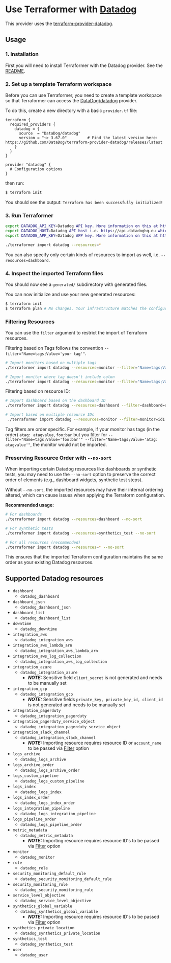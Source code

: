 # Use Terraformer with [Datadog](https://www.datadoghq.com/)

This provider uses the [terraform-provider-datadog](https://registry.terraform.io/providers/DataDog/datadog/latest).

##  Usage
### 1. Installation
First you will need to install Terraformer with the Datadog provider. See the [README](https://github.com/GoogleCloudPlatform/terraformer#installation).

### 2. Set up a template Terraform workspace
Before you can use Terraformer, you need to create a template workspace so that Terraformer
can access the [DataDog/datadog](https://registry.terraform.io/providers/DataDog/datadog/latest) provider.

To do this, create a new directory with a basic `provider.tf` file:
```hcl
terraform {
  required_providers {
    datadog = {
      source  = "DataDog/datadog"
      version = "~> 3.67.0"         # Find the latest version here: https://github.com/DataDog/terraform-provider-datadog/releases/latest
    }
  }
}

provider "datadog" {
  # Configuration options
}
```

then run:
```bash
$ terraform init
````

You should see the output: `Terraform has been successfully initialized!`

### 3. Run Terraformer

```bash
export DATADOG_API_KEY=Datadog API key. More information on this at https://docs.datadoghq.com/account_management/api-app-keys/ 
export DATADOG_HOST=Datadog API host i.e. https://api.datadoghq.eu which can be found at https://docs.datadoghq.com/getting_started/site/#access-the-datadog-site
export DATADOG_APP_KEY=Datadog APP key. More information on this at https://docs.datadoghq.com/account_management/api-app-keys/ 

./terraformer import datadog --resources=* 
```

You can also specify only certain kinds of resources to import as well, i.e. `--resources=dashboard`.

### 4. Inspect the imported Terraform files

You should now see a `generated/` subdirectory with generated files.

You can now initialize and use your new generated resources:
```bash
$ terraform init
$ terraform plan # No changes. Your infrastructure matches the configuration.
```

### Filtering Resources

You can use the `filter` argument to restrict the import of Terraform resources.

Filtering based on Tags follows the convention `--filter="Name=tags;Value='your tag'"`.

```bash
# Import monitors based on multiple tags
./terraformer import datadog --resources=monitor --filter="Name=tags;Value='foo:bar'" --filter="Name=tags;Value='env:production'"

# Import monitor where tag doesn't include colon
./terraformer import datadog --resources=monitor --filter="Name=tags;Value=anExampleTag"
```

Filtering based on resource ID:

```bash
# Import dashboard based on the dashboard ID
./terraformer import datadog --resources=dashboard --filter=dashboard=some-id

# Import based on multiple resource IDs
 ./terraformer import datadog --resources=monitor --filter=monitor=id1:id2:id4
```

Tag filters are order specific. For example, if your monitor has tags (in the order) `atag: atagvalue`, `foo:bar` but you filter for `--filter="Name=tags;Value='foo:bar'" --filter="Name=tags;Value='atag: atagvalue'"`, the monitor would not be imported.

### Preserving Resource Order with `--no-sort`

When importing certain Datadog resources like dashboards or synthetic tests, you may need to use the `--no-sort` option to preserve the correct order of elements (e.g., dashboard widgets, synthetic test steps).

Without `--no-sort`, the imported resources may have their internal ordering altered, which can cause issues when applying the Terraform configuration.

**Recommended usage:**
```bash
# For dashboards
./terraformer import datadog --resources=dashboard --no-sort

# For synthetic tests  
./terraformer import datadog --resources=synthetics_test --no-sort

# For all resources (recommended)
./terraformer import datadog --resources=* --no-sort
```

This ensures that the imported Terraform configuration maintains the same order as your existing Datadog resources.

## Supported Datadog resources

*   `dashboard`
    * `datadog_dashboard`
*   `dashboard_json`
    * `datadog_dashboard_json`
*   `dashboard_list`
    * `datadog_dashboard_list`
*   `downtime`
    * `datadog_downtime`
*   `integration_aws`
    * `datadog_integration_aws`
*   `integration_aws_lambda_arn`
    * `datadog_integration_aws_lambda_arn`
*   `integration_aws_log_collection`
    * `datadog_integration_aws_log_collection`
*   `integration_azure`
    * `datadog_integration_azure`
        * **_NOTE:_** Sensitive field `client_secret` is not generated and needs to be manually set
*   `integration_gcp`
    * `datadog_integration_gcp`
        * **_NOTE:_** Sensitive fields `private_key, private_key_id, client_id` is not generated and needs to be manually set
*   `integration_pagerduty`
    * `datadog_integration_pagerduty`
*   `integration_pagerduty_service_object`
    * `datadog_integration_pagerduty_service_object`
*   `integration_slack_channel`
    * `datadog_integration_slack_channel`
        * **_NOTE:_** Importing resource requires resource ID or `account_name` to be passed via [Filter][1] option
*   `logs_archive`
    * `datadog_logs_archive`
*   `logs_archive_order`
    * `datadog_logs_archive_order`
*   `logs_custom_pipeline`
    * `datadog_logs_custom_pipeline`
*   `logs_index`
    * `datadog_logs_index`
*   `logs_index_order`
    * `datadog_logs_index_order`
*   `logs_integration_pipeline`
    * `datadog_logs_integration_pipeline`
*   `logs_pipeline_order`
    * `datadog_logs_pipeline_order`
*   `metric_metadata`
    * `datadog_metric_metadata`
        * **_NOTE:_** Importing resource requires resource ID's to be passed via [Filter][1] option
*   `monitor`
    * `datadog_monitor`
*   `role`
    * `datadog_role`
*   `security_monitoring_default_rule`
    * `datadog_security_monitoring_default_rule`
*   `security_monitoring_rule`
    * `datadog_security_monitoring_rule`
*   `service_level_objective`
    * `datadog_service_level_objective`
*   `synthetics_global_variable`
    * `datadog_synthetics_global_variable`
        * **_NOTE:_** Importing resource requires resource ID's to be passed via [Filter][1] option
*   `synthetics_private_location`
    * `datadog_synthetics_private_location`
*   `synthetics_test`
    * `datadog_synthetics_test`
*   `user`
    * `datadog_user`

[1]: https://github.com/GoogleCloudPlatform/terraformer/blob/master/README.md#filtering

